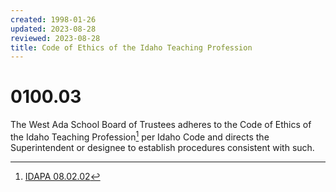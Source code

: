 ```yaml
---
created: 1998-01-26
updated: 2023-08-28
reviewed: 2023-08-28
title: Code of Ethics of the Idaho Teaching Profession
---
```


# 0100.03 

The West Ada School Board of Trustees adheres to the Code of Ethics of the Idaho Teaching Profession[^idapa-08.02.02] per Idaho Code and directs the Superintendent or designee to establish procedures consistent with such.

[^idapa-08.02.02]: [IDAPA 08.02.02](https://adminrules.idaho.gov/rules/current/08/080202.pdf)
